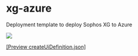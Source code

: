 # xg-azure
Deployment template to deploy Sophos XG to Azure

<a href="https://portal.azure.com/#create/Microsoft.Template/uri/https%3A%2F%2Fraw.githubusercontent.com%2FSebastianPoehn%2Fxg-azure%2Fmaster%2Fazuredeploy.json" target="_blank">
    <img src="http://azuredeploy.net/deploybutton.png"/>
</a>

<a href="https://portal.azure.com/#blade/Microsoft_Azure_Compute/CreateMultiVmWizardBlade/internal_bladeCallId/anything/internal_bladeCallerParams/{&quot;initialData&quot;:{},&quot;providerConfig&quot;:{&quot;createUiDefinition&quot;:&quot;https%3A%2F%2Fraw.githubusercontent.com%2FSebastianPoehn%2Fxg-azure%2Fmaster%2FcreateUiDefinition.json
&quot;}}">[Preview createUiDefinition.json]</a>
